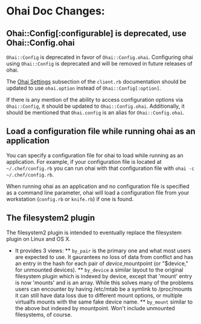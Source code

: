 <!---
This file is reset every time a new release is done. This file describes changes that have not yet been released.

Example Doc Change:
### Headline for the required change
Description of the required change.
-->

# Ohai Doc Changes:

## Ohai::Config[:configurable] is deprecated, use Ohai::Config.ohai
`Ohai::Config` is deprecated in favor of `Ohai::Config.ohai`. Configuring ohai
using `Ohai::Config` is deprecated and will be removed in future releases of
ohai.

The [Ohai Settings](https://docs.chef.io/config_rb_client.html#ohai-settings)
subsection of the `client.rb` documentation should be updated to use
`ohai.option` instead of `Ohai::Config[:option]`.

If there is any mention of the ability to access configuration options via
`Ohai::Config`, it should be updated to `Ohai::Config.ohai`. Additionally, it
should be mentioned that `Ohai.config` is an alias for `Ohai::Config.ohai`.

## Load a configuration file while running ohai as an application
You can specify a configuration file for ohai to load while running as an
application. For example, if your configuration file is located at
`~/.chef/config.rb` you can run ohai with that configuration file with
`ohai -c ~/.chef/config.rb`.

When running ohai as an application and no configuration file is specified
as a command line parameter, ohai will load a configuration file from your
workstation (`config.rb` or `knife.rb`) if one is found.

## The filesystem2 plugin
The filesystem2 plugin is intended to eventually replace the filesystem
plugin on Linux and OS X.
* It provides 3 views:
** `by_pair` is the primary one and what most users are expected to use. It
   gaurantees no loss of data from conflict and has an entry in the hash for
   each pair of $device,$mountpoint (or "$device," for unmounted devices).
** `by_device` a similar layout to the original filesystem plugin which is
   indexed by device, except that 'mount' entry is now 'mounts' and is an array.
   While this solves many of the problems users can encounter by having
   /etc/mtab be a symlink to /proc/mounts it can still have data loss due to
   different mount options, or multiple virtualfs mounts with the same fake
   device name.
** `by_mount` similar to the above but indexed by mountpoint. Won't include
   unmounted filesystems, of course.
